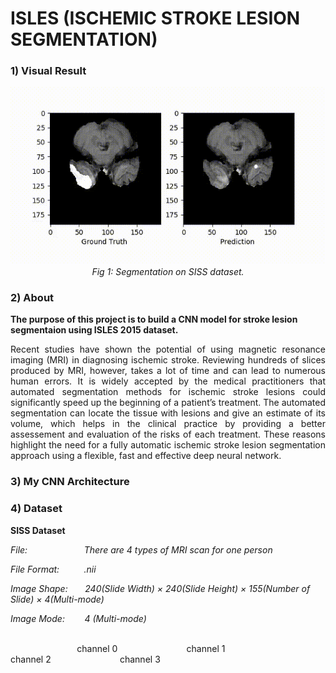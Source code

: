 # ISLES (ISCHEMIC STROKE LESION SEGMENTATION)

### 1) Visual Result
<div align="center">
 <img src="./result.fig.gif">
 <br>
 <em align="center">Fig 1: Segmentation on SISS dataset.</em>
</div>

### 2) About
**The purpose of this project is to build a CNN model for stroke lesion segmentaion using ISLES 2015 dataset.**
<p align="justify">Recent studies have shown the potential of using magnetic resonance imaging (MRI) in diagnosing ischemic stroke. Reviewing hundreds of slices produced by MRI, however, takes a lot of time and can lead to numerous human errors. It is widely accepted by the medical practitioners that automated segmentation methods for ischemic stroke lesions could significantly speed up the beginning of a patient’s treatment. The automated segmentation can locate the tissue with lesions and give an estimate of its volume, which helps in the clinical practice by providing a better assessement and evaluation of the risks of each treatment. These reasons highlight the need for a fully automatic ischemic stroke lesion segmentation approach using a flexible, fast and effective deep neural network.</p>

### 3) My CNN Architecture

### 4) Dataset
**SISS Dataset**

*File:&nbsp;&nbsp;&nbsp;&nbsp;&nbsp;&nbsp;&nbsp;&nbsp;&nbsp;&nbsp;&nbsp;&nbsp;&nbsp;&nbsp;&nbsp;&nbsp;&nbsp;&nbsp;&nbsp;
&nbsp;&nbsp;&nbsp;There are 4 types of MRI scan for one person*

*File Format:&nbsp;&nbsp;&nbsp;&nbsp;&nbsp;&nbsp;&nbsp;&nbsp;&nbsp;
.nii*

*Image Shape:&nbsp;&nbsp;&nbsp;&nbsp;&nbsp;&nbsp;
240(Slide Width) × 240(Slide Height) × 155(Number of Slide) × 4(Multi-mode)*

*Image Mode:&nbsp;&nbsp;&nbsp;&nbsp;&nbsp;&nbsp;&nbsp;
4 (Multi-mode)*

<br>
&nbsp;&nbsp;&nbsp;&nbsp;&nbsp;&nbsp;&nbsp;&nbsp;&nbsp;&nbsp;&nbsp;&nbsp;&nbsp;&nbsp;&nbsp;&nbsp;&nbsp;&nbsp;
&nbsp;&nbsp;&nbsp;&nbsp;&nbsp;&nbsp;&nbsp;
channel 0&nbsp;&nbsp;&nbsp;&nbsp;&nbsp;&nbsp;&nbsp;&nbsp;&nbsp;&nbsp;&nbsp;&nbsp;&nbsp;&nbsp;&nbsp;&nbsp;&nbsp;&nbsp;&nbsp;&nbsp;
&nbsp;&nbsp;&nbsp;&nbsp;&nbsp;&nbsp;
channel 1&nbsp;&nbsp;&nbsp;&nbsp;&nbsp;&nbsp;&nbsp;&nbsp;&nbsp;&nbsp;&nbsp;&nbsp;&nbsp;&nbsp;&nbsp;&nbsp;&nbsp;&nbsp;&nbsp;&nbsp;
&nbsp;&nbsp;&nbsp;&nbsp;&nbsp;&nbsp;
channel 2&nbsp;&nbsp;&nbsp;&nbsp;&nbsp;&nbsp;&nbsp;&nbsp;&nbsp;&nbsp;&nbsp;&nbsp;&nbsp;&nbsp;&nbsp;&nbsp;&nbsp;&nbsp;&nbsp;&nbsp;
&nbsp;&nbsp;&nbsp;&nbsp;&nbsp;&nbsp;
channel 3&nbsp;&nbsp;&nbsp;&nbsp;&nbsp;&nbsp;&nbsp;&nbsp;&nbsp;&nbsp;&nbsp;&nbsp;&nbsp;&nbsp;&nbsp;&nbsp;&nbsp;&nbsp;&nbsp;&nbsp;
&nbsp;&nbsp;&nbsp;&nbsp;&nbsp;&nbsp;
